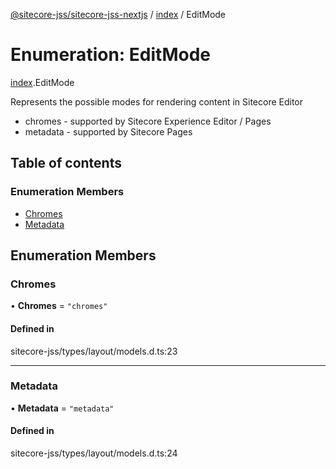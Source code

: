 [@sitecore-jss/sitecore-jss-nextjs](../README.md) / [index](../modules/index.md) / EditMode

# Enumeration: EditMode

[index](../modules/index.md).EditMode

Represents the possible modes for rendering content in Sitecore Editor
- chromes - supported by Sitecore Experience Editor / Pages
- metadata - supported by Sitecore Pages

## Table of contents

### Enumeration Members

- [Chromes](index.EditMode.md#chromes)
- [Metadata](index.EditMode.md#metadata)

## Enumeration Members

### Chromes

• **Chromes** = ``"chromes"``

#### Defined in

sitecore-jss/types/layout/models.d.ts:23

___

### Metadata

• **Metadata** = ``"metadata"``

#### Defined in

sitecore-jss/types/layout/models.d.ts:24
